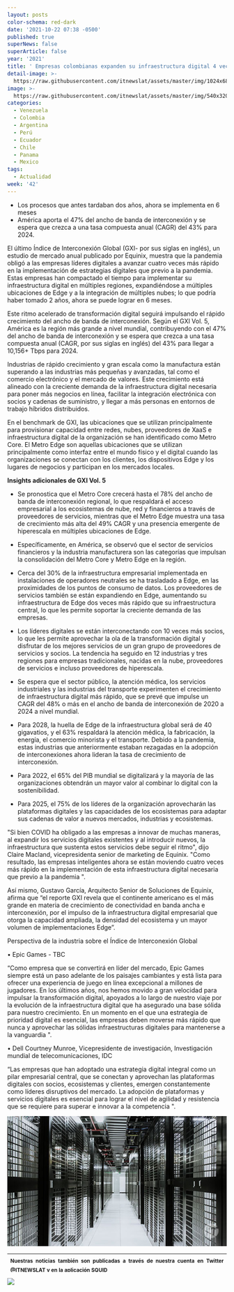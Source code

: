 ```yaml
---
layout: posts
color-schema: red-dark
date: '2021-10-22 07:38 -0500'
published: true
superNews: false
superArticle: false
year: '2021'
title: ' Empresas colombianas expanden su infraestructura digital 4 veces más rápido que antes de la pandemia'
detail-image: >-
  https://raw.githubusercontent.com/itnewslat/assets/master/img/1024x680/Equinix-DataCenter-g.jpg
image: >-
  https://raw.githubusercontent.com/itnewslat/assets/master/img/540x320/Equinix-DataCenter-p.jpg
categories:
  - Venezuela
  - Colombia
  - Argentina
  - Perú
  - Ecuador
  - Chile
  - Panama
  - Mexico
tags:
  - Actualidad
week: '42'
---
```

- Los procesos que antes tardaban dos años, ahora se implementa en 6 meses
- América aporta el 47% del ancho de banda de interconexión y se espera que crezca a una tasa compuesta anual (CAGR) del 43% para 2024.

El último Índice de Interconexión Global (GXI- por sus siglas en inglés), un estudio de mercado anual publicado por Equinix, muestra que la pandemia obligó a las empresas líderes digitales a avanzar cuatro veces más rápido en la implementación de estrategias digitales que previo a la pandemia. Estas empresas han compactado el tiempo para implementar su infraestructura digital en múltiples regiones, expandiéndose a múltiples ubicaciones de Edge y a la integración de múltiples nubes; lo que podría haber tomado 2 años, ahora se puede lograr en 6 meses.

Este ritmo acelerado de transformación digital seguirá impulsando el rápido crecimiento del ancho de banda de interconexión. Según el GXI Vol. 5, América es la región más grande a nivel mundial, contribuyendo con el 47% del ancho de banda de interconexión y se espera que crezca a una tasa compuesta anual (CAGR, por sus siglas en inglés) del 43% para llegar a 10,156+ Tbps para 2024. 

Industrias de rápido crecimiento y gran escala como la manufactura están superando a las industrias más pequeñas y avanzadas, tal como el comercio electrónico y el mercado de valores. Este crecimiento está alineado con la creciente demanda de la infraestructura digital necesaria para poner más negocios en línea, facilitar la integración electrónica con socios y cadenas de suministro, y llegar a más personas en entornos de trabajo híbridos distribuidos.

En el benchmark de GXI, las ubicaciones que se utilizan principalmente para provisionar capacidad entre redes, nubes, proveedores de XaaS e infraestructura digital de la organización se han identificado como Metro Core. El Metro Edge son aquellas ubicaciones que se utilizan principalmente como interfaz entre el mundo físico y el digital cuando las organizaciones se conectan con los clientes, los dispositivos Edge y los lugares de negocios y participan en los mercados locales.

**Insights adicionales de GXI Vol. 5**
 
- Se pronostica que el Metro Core crecerá hasta el 78% del ancho de banda de interconexión regional, lo que respaldará el acceso empresarial a los ecosistemas de nube, red y financieros a través de proveedores de servicios, mientras que el Metro Edge muestra una tasa de crecimiento más alta del 49% CAGR y una presencia emergente de hiperescala en múltiples ubicaciones de Edge.

- Específicamente, en América, se observó que el sector de servicios financieros y la industria manufacturera son las categorías que impulsan la consolidación del Metro Core y Metro Edge en la región.

- Cerca del 30% de la infraestructura empresarial implementada en instalaciones de operadores neutrales se ha trasladado a Edge, en las proximidades de los puntos de consumo de datos. Los proveedores de servicios también se están expandiendo en Edge, aumentando su infraestructura de Edge dos veces más rápido que su infraestructura central, lo que les permite soportar la creciente demanda de las empresas.

- Los líderes digitales se están interconectando con 10 veces más socios, lo que les permite aprovechar la ola de la transformación digital y disfrutar de los mejores servicios de un gran grupo de proveedores de servicios y socios. La tendencia ha seguido en 12 industrias y tres regiones para empresas tradicionales, nacidas en la nube, proveedores de servicios e incluso proveedores de hiperescala.

- Se espera que el sector público, la atención médica, los servicios industriales y las industrias del transporte experimenten el crecimiento de infraestructura digital más rápido, que se prevé que impulse un CAGR del 48% o más en el ancho de banda de interconexión de 2020 a 2024 a nivel mundial. 

- Para 2028, la huella de Edge de la infraestructura global será de 40 gigavatios, y el 63% respaldará la atención médica, la fabricación, la energía, el comercio minorista y el transporte. Debido a la pandemia, estas industrias que anteriormente estaban rezagadas en la adopción de interconexiones ahora lideran la tasa de crecimiento de interconexión.

- Para 2022, el 65% del PIB mundial se digitalizará y la mayoría de las organizaciones obtendrán un mayor valor al combinar lo digital con la sostenibilidad.

- Para 2025, el 75% de los líderes de la organización aprovecharán las plataformas digitales y las capacidades de los ecosistemas para adaptar sus cadenas de valor a nuevos mercados, industrias y ecosistemas.



"Si bien COVID ha obligado a las empresas a innovar de muchas maneras, al expandir los servicios digitales existentes y al introducir nuevos, la infraestructura que sustenta estos servicios debe seguir el ritmo", dijo Claire Macland, vicepresidenta senior de marketing de Equinix. "Como resultado, las empresas inteligentes ahora se están moviendo cuatro veces más rápido en la implementación de esta infraestructura digital necesaria que previo a la pandemia ".

Así mismo, Gustavo García, Arquitecto Senior de Soluciones de Equinix, afirma que “el reporte GXI revela que el continente americano es el más grande en materia de crecimiento de conectividad en banda ancha e interconexión, por el impulso de la infraestructura digital empresarial que otorga la capacidad ampliada, la densidad del ecosistema y un mayor volumen de implementaciones Edge”.


Perspectiva de la industria sobre el Índice de Interconexión Global

•	Epic Games - TBC

“Como empresa que se convertirá en líder del mercado, Epic Games siempre está un paso adelante de los paisajes cambiantes y está lista para ofrecer una experiencia de juego en línea excepcional a millones de jugadores. En los últimos años, nos hemos movido a gran velocidad para impulsar la transformación digital, apoyados a lo largo de nuestro viaje por la evolución de la infraestructura digital que ha asegurado una base sólida para nuestro crecimiento. En un momento en el que una estrategia de prioridad digital es esencial, las empresas deben moverse más rápido que nunca y aprovechar las sólidas infraestructuras digitales para mantenerse a la vanguardia ".


•	Dell Courtney Munroe, Vicepresidente de investigación, Investigación mundial de telecomunicaciones, IDC

“Las empresas que han adoptado una estrategia digital integral como un pilar empresarial central, que se conectan y aprovechan las plataformas digitales con socios, ecosistemas y clientes, emergen constantemente como líderes disruptivos del mercado. La adopción de plataformas y servicios digitales es esencial para lograr el nivel de agilidad y resistencia que se requiere para superar e innovar a la competencia ".

![](https://raw.githubusercontent.com/itnewslat/assets/master/img/540x320/Equinix-DataCenter-p.jpg)

<table style="height: 42px;" width="569">
<tbody>
<tr>
<td style="text-align: justify;"><sub><strong>Nuestras noticias también son publicadas a través de nuestra cuenta en Twitter <a href="https://twitter.com/itnewslat?lang=es">@ITNEWSLAT</a> y en la aplicación <a href="https://squidapp.co/en/">SQUID</a></strong></sub></td>
</tr>
</tbody>
</table>

<img src="https://tracker.metricool.com/c3po.jpg?hash=56f88a41e39ab42c063cc51676587a04"/>